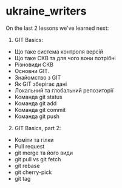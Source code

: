# ukraine_writers
On the last 2 lessons we've learned next:
1. GIT Basics:
- Що таке система контроля версій
- Що таке СКВ та для чого вони потрібні
- Різновиди СКВ
- Основни GIT.
- Знайомство з GIT
- Як GIT зберігає дані
- Локальний та глобальний репозиторії
- Команда git status
- Команда git add
- Команда git commit
- Команда git push
  
2. GIT Basics, part 2:
- Коміти та гілки
- Pull request
- git merge та його види
- git pull vs git fetch
- git rebase
- git cherry-pick
- git tag
